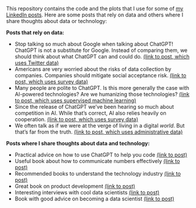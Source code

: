 This repository contains the code and the plots that I use for some of [my LinkedIn posts](https://www.linkedin.com/in/emilio-l/recent-activity/shares/). Here are some posts that rely on data and others where I share thoughts about data or technology:

**Posts that rely on data:**

- Stop talking so much about Google when talking about ChatGPT! ChatGPT is not a substitute for Google. Instead of comparing them, we should think about what ChatGPT can and could do. [(link to post, which uses Twitter data)](https://www.linkedin.com/feed/update/urn:li:activity:7032045940001705985/)
- Americans are very worried about the risks of data collection by companies. Companies should mitigate social acceptance risk. [(link to post, which uses survey data)](https://www.linkedin.com/posts/emilio-l_risks-data-publicopinion-activity-7041452936568180736-GhC5/?utm_source=share&utm_medium=member_desktop)
- Many people are polite to ChatGPT. Is this more generally the case with AI-powered technologies? Are we humanizing those technologies? [(link to post, which uses supervised machine learning)](https://www.linkedin.com/posts/emilio-l_chatgpt-ai-technologies-activity-7051962891687636992-2dl-?utm_source=share&utm_medium=member_desktop)
- Since the release of ChatGPT we’ve been hearing so much about competition in AI. While that’s correct, AI also relies heavily on cooperation. [(link to post, which uses survey data)](https://www.linkedin.com/posts/emilio-l_chatgpt-competition-ai-activity-7064635896960077824-1Wke?utm_source=share&utm_medium=member_desktop)
- We often talk as if we were at the verge of living in a digital *world*. But that’s far from the truth. [(link to post, which uses administrative data)](https://www.linkedin.com/posts/emilio-l_digital-ai-metaverse-activity-7074791555835842561-XIgJ?utm_source=share&utm_medium=member_desktop)

**Posts where I share thoughts about data and technology:**

- Practical advice on how to use ChatGPT to help you code [(link to post)](https://www.linkedin.com/posts/emilio-l_chatgpt-code-advice-activity-7128462672576053248-pkca?utm_source=share&utm_medium=member_desktop)
- Useful book about how to communicate numbers effectively [(link to post)](https://www.linkedin.com/posts/emilio-l_making-numbers-count-the-art-and-science-activity-6955468803992338432-n3Rd?utm_source=share&utm_medium=member_desktop)
- Recommended books to understand the technology industry [(link to post)](https://www.linkedin.com/posts/emilio-l_technology-activity-7016830916022992896-ijgw?utm_source=share&utm_medium=member_desktop)
- Great book on product development [(link to post)](https://www.linkedin.com/posts/emilio-l_inspired-how-to-create-tech-products-customers-activity-6930614779992563712-6Lc-?utm_source=share&utm_medium=member_desktop)
- Interesting interviews with cool data scientists [(link to post)](https://www.linkedin.com/posts/emilio-l_the-data-science-handbook-advice-and-insights-activity-6943309553983795200-WAIt?utm_source=share&utm_medium=member_desktop)
- Book with good advice on becoming a data scientist [(link to post)](https://www.linkedin.com/posts/emilio-l_build-a-career-in-data-science-activity-7006702658065485824-oXO_?utm_source=share&utm_medium=member_desktop)
